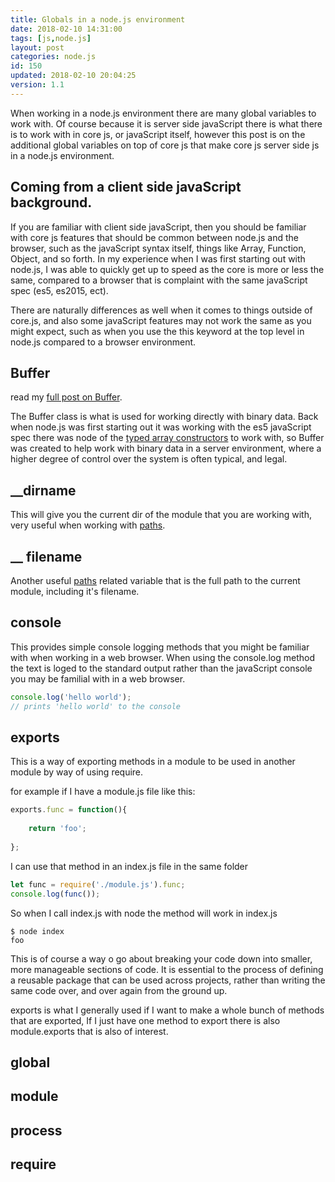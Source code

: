 ```yaml
---
title: Globals in a node.js environment
date: 2018-02-10 14:31:00
tags: [js,node.js]
layout: post
categories: node.js
id: 150
updated: 2018-02-10 20:04:25
version: 1.1
---
```


When working in a node.js environment there are many global variables to work with. Of course because it is server side javaScript there is what there is to work with in core js, or javaScript itself, however this post is on the additional global variables on top of core js that make core js server side js in a node.js environment.

<!-- more -->

## Coming from a client side javaScript background.

If you are familiar with client side javaScript, then you should be familiar with core js features that should be common between node.js and the browser, such as the javaScript syntax itself, things like Array, Function, Object, and so forth. In my experience when I was first starting out with node.js, I was able to quickly get up to speed as the core is more or less the same, compared to a browser that is complaint with the same javaScript spec (es5, es2015, ect).

There are naturally differences as well when it comes to things outside of core.js, and also some javaScript features may not work the same as you might expect, such as when you use the this keyword at the top level in node.js compared to a browser environment.


## Buffer

read my [full post on Buffer](/2018/02/07/nodejs-buffer/).

The Buffer class is what is used for working directly with binary data. Back when node.js was first starting out it was working with the es5 javaScript spec there was node of the [typed array constructors](https://developer.mozilla.org/en-US/docs/Web/JavaScript/Reference/Global_Objects/TypedArray) to work with, so Buffer was created to help work with binary data in a server environment, where a higher degree of control over the system is often typical, and legal.


## __dirname

This will give you the current dir of the module that you are working with, very useful when working with [paths](/2017/12/27/nodejs-paths/).


## __ filename

Another useful [paths](/2017/12/27/nodejs-paths/) related variable that is the full path to the current module, including it's filename.

## console

This provides simple console logging methods that you might be familiar with when working in a web browser. When using the console.log method the text is loged to the standard output rather than the javaScript console you may be familial with in a web browser.

```js
console.log('hello world');
// prints 'hello world' to the console
```

## exports

This is a way of exporting methods in a module to be used in another module by way of using require.

for example if I have a module.js file like this:
```js
exports.func = function(){
 
    return 'foo';
 
};
```

I can use that method in an index.js file in the same folder

```js
let func = require('./module.js').func;
console.log(func());
```

So when I call index.js with node the method will work in index.js

```
$ node index
foo
```

This is of course a way o go about breaking your code down into smaller, more manageable sections of code. It is essential to the process of defining a reusable package that can be used across projects, rather than writing the same code over, and over again from the ground up.

exports is what I generally used if I want to make a whole bunch of methods that are exported, If I just have one method to export there is also module.exports that is also of interest.

## global

## module

## process

## require